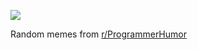 ![](https://preview.redd.it/vzx3nnbssv5e1.png?width=640&crop=smart&auto=webp&s=3b149f21130e780d2454947e87a8cb3dd456c882)

 Random memes from [r/ProgrammerHumor](https://www.reddit.com/r/ProgrammerHumor/)
